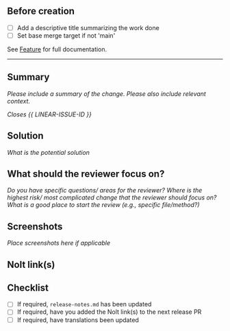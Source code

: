 ## Before creation

- [ ] Add a descriptive title summarizing the work done
- [ ] Set base merge target if not 'main'

See [Feature](https://www.notion.so/fluorescentdesigninc/Feature-ba9697c0d5dd4333b28d0ae347cf0efa) for full documentation.

---

## Summary

_Please include a summary of the change. Please also include relevant context._

_Closes {{ LINEAR-ISSUE-ID }}_

## Solution

_What is the potential solution_

## What should the reviewer focus on?

_Do you have specific questions/ areas for the reviewer?_
_Where is the highest risk/ most complicated change that the reviewer should focus on?_
_What is a good place to start the review (e.g., specific file/method?)_

## Screenshots

_Place screenshots here if applicable_

## Nolt link(s)

## Checklist

- [ ] If required, `release-notes.md` has been updated
- [ ] If required, have you added the Nolt link(s) to the next release PR
- [ ] If required, have translations been updated
